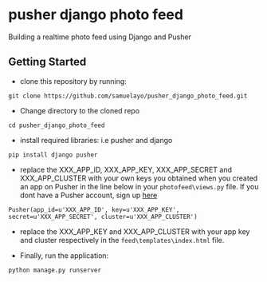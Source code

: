 # pusher django photo feed
Building a realtime photo feed using Django and Pusher
## Getting Started
- clone this repository by running: 
```
git clone https://github.com/samuelayo/pusher_django_photo_feed.git
```
- Change directory to the cloned repo
```
cd pusher_django_photo_feed
```
- install required libraries: i.e pusher and django
```
pip install django pusher
```
- replace the XXX_APP_ID, XXX_APP_KEY, XXX_APP_SECRET and XXX_APP_CLUSTER with your own keys you obtained when you created an app on Pusher in the line below in your `photofeed\views.py` file. If you dont have a Pusher account, sign up [here](Https://pusher.com) 
```
Pusher(app_id=u'XXX_APP_ID', key=u'XXX_APP_KEY', secret=u'XXX_APP_SECRET', cluster=u'XXX_APP_CLUSTER')
```
- replace the XXX_APP_KEY and XXX_APP_CLUSTER with your app key and cluster respectively in the `feed\templates\index.html` file.

- Finally, run the application:
```
python manage.py runserver
```